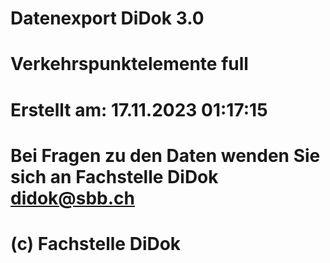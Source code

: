 # Datenexport DiDok 3.0
# Verkehrspunktelemente full
# Erstellt am: 17.11.2023 01:17:15
# Bei Fragen zu den Daten wenden Sie sich an Fachstelle DiDok <didok@sbb.ch>
# (c) Fachstelle DiDok